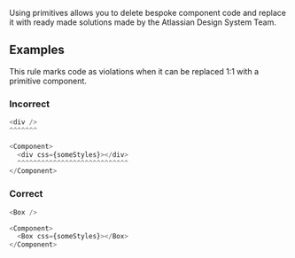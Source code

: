 Using primitives allows you to delete bespoke component code and replace it with ready made solutions made by the Atlassian Design System Team.

## Examples

This rule marks code as violations when it can be replaced 1:1 with a primitive component.

### Incorrect

```js
<div />
^^^^^^^

<Component>
  <div css={someStyles}></div>
  ^^^^^^^^^^^^^^^^^^^^^^^^^^^^
</Component>
```

### Correct

```js
<Box />
```

```js
<Component>
  <Box css={someStyles}></Box>
</Component>
```

